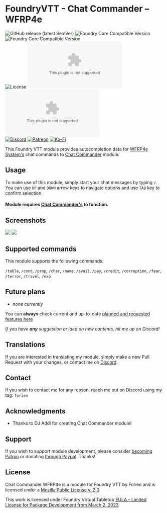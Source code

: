 # FoundryVTT - Chat Commander – WFRP4e
![GitHub release (latest SemVer)](https://img.shields.io/github/v/release/Foundry-Workshop/chat-commander-wfrp4e?style=for-the-badge)
![Foundry Core Compatible Version](https://img.shields.io/badge/dynamic/json.svg?url=https%3A%2F%2Fraw.githubusercontent.com%2FFoundry-Workshop%2Fchat-commander-wfrp4e%2Fmaster%2Fdist%2Fmodule.json&label=Foundry%20Min%20Version&query=$.compatibility.minimum&colorB=orange&style=for-the-badge)
![Foundry Core Compatible Version](https://img.shields.io/badge/dynamic/json.svg?url=https%3A%2F%2Fraw.githubusercontent.com%2FFoundry-Workshop%2Fchat-commander-wfrp4e%2Fmaster%2Fdist%2Fmodule.json&label=Foundry%20Verified&query=$.compatibility.verified&colorB=orange&style=for-the-badge)  
![License](https://img.shields.io/github/license/Foundry-Workshop/chat-commander-wfrp4e?style=for-the-badge) ![GitHub Releases](https://img.shields.io/github/downloads/Foundry-Workshop/chat-commander-wfrp4e/latest/module.zip?style=for-the-badge)
![GitHub All Releases](https://img.shields.io/github/downloads/Foundry-Workshop/chat-commander-wfrp4e/module.zip?style=for-the-badge&label=Downloads+total)  
[![Discord](https://img.shields.io/badge/Discord-%235865F2.svg?style=for-the-badge&logo=discord&logoColor=white&link=https%3A%2F%2Fdiscord.gg%2FXkTFv8DRDc)](https://discord.gg/XkTFv8DRDc)
[![Patreon](https://img.shields.io/badge/Patreon-F96854?style=for-the-badge&logo=patreon&logoColor=white)](https://www.patreon.com/foundryworkshop)
[![Ko-Fi](https://img.shields.io/badge/Ko--fi-F16061?style=for-the-badge&logo=ko-fi&logoColor=white)](https://ko-fi.com/forien)

This Foundry VTT module provides autocompletion data for [WFRP4e System's](<https://foundryvtt.com/packages/wfrp4e>) chat commands to [Chat Commander](<https://foundryvtt.com/packages/_chatcommands>) module.

## Usage

To make use of this module, simply start your chat messages by typing `/`. You can use `UP` and `DOWN` arrow keys to navigate options and use `TAB` key to confirm selection.

#### Module requires [Chat Commander's](https://foundryvtt.com/packages/_chatcommands) to function.

## Screenshots 

![](https://i.gyazo.com/3784643a149c62b9dd93e3aa7e3ae08e.gif) 
![](https://i.gyazo.com/5e40fbd0837189dafe5de7999b317e91.gif)

## Supported commands

This module supports the following commands:

`/table`, `/cond`, `/prop`, `/char`, `/name`, `/avail`, `/pay`, `/credit`, `/corruption`, `/fear`, `/terror`, `/travel`, `/exp`


## Future plans

* _none currently_

You can **always** check current and up-to-date [planned and requested features here](https://github.com/Foundry-Workshop/chat-commander-wfrp4e/issues?q=is%3Aopen+is%3Aissue+label%3Aenhancement)

*If you have **any** suggestion or idea on new contents, hit me up on Discord!*

## Translations

If you are interested in translating my module, simply make a new Pull Request with your changes, or contact me on [Discord](https://discord.gg/XkTFv8DRDc).

## Contact

If you wish to contact me for any reason, reach me out on Discord using my tag: `forien`


## Acknowledgments

* Thanks to DJ Addi for creating Chat Commander module!

## Support

If you wish to support module development, please consider [becoming Patron](https://www.patreon.com/foundryworkshop) or donating [through Paypal](https://www.paypal.com/cgi-bin/webscr?cmd=_s-xclick&hosted_button_id=6P2RRX7HVEMV2&source=url). Thanks!

## License

Chat Commander WFRP4e is a module for Foundry VTT by Forien and is licensed under a [Mozilla Public License v. 2.0](https://github.com/Foundry-Workshop/token-action-hud-wfrp4e/blob/master/LICENSE).

This work is licensed under Foundry Virtual Tabletop [EULA - Limited License for Package Development from March 2, 2023](https://foundryvtt.com/article/license/).
